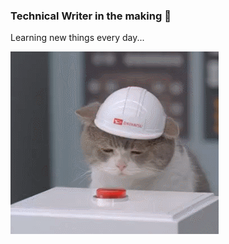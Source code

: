 ### Technical Writer in the making 👋

Learning new things every day...

<img src="https://github.com/xzsuzsi/xzsuzsi/blob/master/img/cat-pressing-red-button.gif">

<!--
**xzsuzsi/xzsuzsi** is a ✨ _special_ ✨ repository because its `README.md` (this file) appears on your GitHub profile.

😄 Pronouns: she ¤ her¤ Ő 

🔭 I’m currently working on telco documentation (virtualized networks).

🌱 I’m currently learning some basic PHP.



-->
